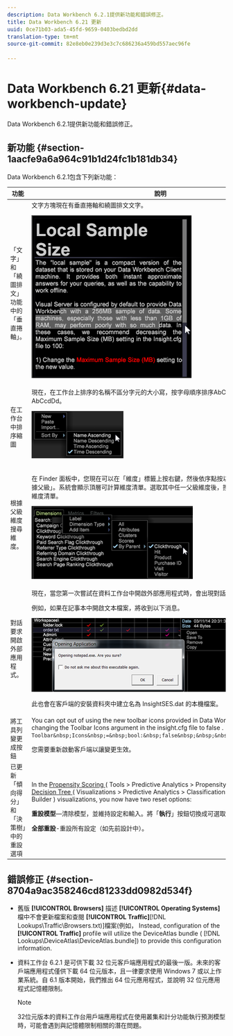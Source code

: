 ```yaml
---
description: Data Workbench 6.2.1提供新功能和錯誤修正。
title: Data Workbench 6.21 更新
uuid: 0ce71b03-ada5-45fd-9659-0403bedbd2dd
translation-type: tm+mt
source-git-commit: 82e8eb0e239d3e3c7c686236a459bd557aec96fe

---
```



# Data Workbench 6.21 更新{#data-workbench-update}

Data Workbench 6.2.1提供新功能和錯誤修正。

## 新功能 {#section-1aacfe9a6a964c91b1d24fc1b181db34}

Data Workbench 6.2.1包含下列新功能：

<table id="table_E28A6D31E7D941F7A0C2048F0F0F7838"> 
 <thead> 
  <tr> 
   <th colname="col1" class="entry"> 功能 </th> 
   <th colname="col2" class="entry"> 說明 </th> 
  </tr> 
 </thead>
 <tbody> 
  <tr> 
   <td colname="col1"> 「文字」和「繞圖排文」功能中的「垂直捲軸」。 </td> 
   <td colname="col2"> 文字方塊現在有垂直捲軸和繞圖排文文字。 <p> <img placement="break" id="image_73F372819A2D4FB292402AC13E5196B9" src="assets/scroll_bar.png" /> </p> </td> 
  </tr> 
  <tr> 
   <td colname="col1"> 在工作台中排序縮圖 </td> 
   <td colname="col2"> 現在，在工作台上排序的名稱不區分字元的大小寫，按字母順序排序AbCcDd而不是AbCcdDd。 <p> <img placement="break" id="image_DD98A3BEC0EC44EB82D877238F02F588" src="assets/sort_by_621.png" /> </p> </td> 
  </tr> 
  <tr> 
   <td colname="col1"> 根據父級維度搜尋維度。 </td> 
   <td colname="col2"> <p>在 Finder 面板中，您現在可以在「維度」標籤上按右鍵，然後依序點按以選取「維度類型 &gt; 根據父級」。系統會顯示頂層可計算維度清單。選取其中任一父級維度後，搜尋結果會顯示其下層維度清單。 </p> <img placement="break" id="image_9C74DDC5FC0448F5A039B97CE7DAD420" src="assets/dim_parent_621.png" /> </td> 
  </tr> 
  <tr> 
   <td colname="col1"> 對話要求開啟外部應用程式。 </td> 
   <td colname="col2"> <p>現在，當您第一次嘗試在資料工作台中開啟外部應用程式時，會出現對話方塊。 </p> <p>例如，如果在記事本中開啟文本檔案，將收到以下消息。 </p> <img placement="break" id="image_B4F2EB65B8ED4A5F97BF627E41F6E3E8" src="assets/open_exe_621.png" /> <p>此也會在客戶端的安裝資料夾中建立名為 <span class="filepath">InsightSES.dat</span> 的本機檔案。 </p> </td> 
  </tr> 
  <tr> 
   <td colname="col1"> 將工具列變更成按鈕 </td> 
   <td colname="col2"> You can opt out of using the new toolbar icons provided in Data Workbench 6.2. by changing the <span class="filepath"> Toolbar Icons </span> argument in the <span class="filepath"> insight.cfg </span> file to <span class="filepath"> false </span>. <code> Toolbar&amp;nbsp;Icons&amp;nbsp;=&amp;nbsp;bool:&amp;nbsp;false&amp;nbsp;&amp;nbsp;&amp;nbsp;&amp;nbsp;&amp;nbsp;&amp;nbsp; </code> <p>您需要重新啟動客戶端以讓變更生效。 </p> </td> 
  </tr> 
  <tr> 
   <td colname="col1"> 已更新「傾向得分」和「決策樹」中的重設選項 </td> 
   <td colname="col2"> In the <a href="https://docs.adobe.com/content/help/en/data-workbench/using/client/analysis-visualizations/visitor-propensity/c-visitor-propensity.html" format="http" scope="external"> Propensity Scoring </a> ( <span class="filepath"> Tools &gt; Predictive Analytics &gt; Propensity Score </span>) and the <a href="https://docs.adobe.com/content/help/en/data-workbench/using/client/analysis-visualizations/decision-trees/c-decision-trees.html" format="http" scope="external"> Decision Tree </a> ( <span class="filepath"> Visualizations &gt; Predictive Analytics &gt; Classifications &gt; Decision Tree Builder </span>) visualizations, you now have two reset options: <p><b>重設模型</b>—清除模型，並維持設定和輸入。將「<b>執行</b>」按鈕切換成可選取。 </p> <p><b>全部重設</b>-重設所有設定（如先前設計中）。 </p> </td> 
  </tr> 
 </tbody> 
</table>

## 錯誤修正 {#section-8704a9ac358246cd81233dd0982d534f}

* 舊版 **[!UICONTROL Browsers]** 描述 **[!UICONTROL Operating Systems]** 檔中不會更新檔案和查閱 **[!UICONTROL Traffic]**[!DNL Lookups\Traffic\Browsers.txt)]&#x200B;檔案(例如， Instead, configuration of the **[!UICONTROL Traffic]** profile will utilize the DeviceAtlas bundle ( [!DNL Lookups\DeviceAtlas\DeviceAtlas.bundle]) to provide this configuration information.
* 資料工作台 6.2.1 是可供下載 32 位元客戶端應用程式的最後一版。未來的客戶端應用程式僅供下載 64 位元版本，且一律要求使用 Windows 7 或以上作業系統。自 6.1 版本開始，我們推出 64 位元應用程式，並說明 32 位元應用程式記憶體限制。

   >[!NOTE]
   >
   >32位元版本的資料工作台用戶端應用程式在使用叢集和計分功能執行預測模型時，可能會遇到與記憶體限制相關的潛在問題。

